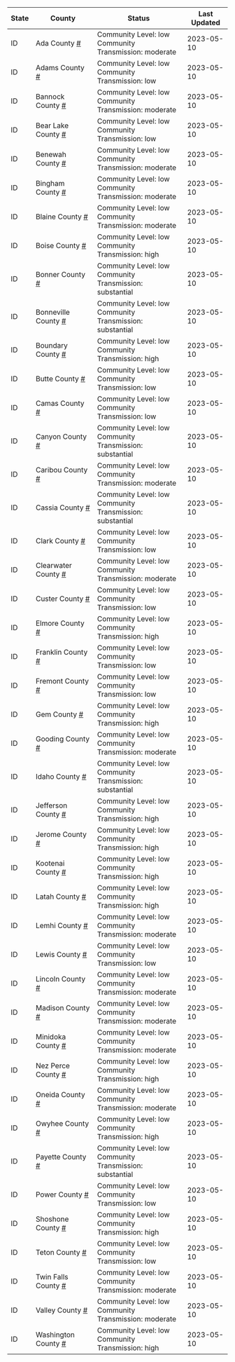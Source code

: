 State | County | Status | Last Updated
--- | --- | --- | --- 
ID | Ada County <a href="#ada_county">#</a> | <a name="ada_county"></a>Community Level: low<br/>Community Transmission: moderate | 2023-05-10
ID | Adams County <a href="#adams_county">#</a> | <a name="adams_county"></a>Community Level: low<br/>Community Transmission: low | 2023-05-10
ID | Bannock County <a href="#bannock_county">#</a> | <a name="bannock_county"></a>Community Level: low<br/>Community Transmission: moderate | 2023-05-10
ID | Bear Lake County <a href="#bear_lake_county">#</a> | <a name="bear_lake_county"></a>Community Level: low<br/>Community Transmission: low | 2023-05-10
ID | Benewah County <a href="#benewah_county">#</a> | <a name="benewah_county"></a>Community Level: low<br/>Community Transmission: moderate | 2023-05-10
ID | Bingham County <a href="#bingham_county">#</a> | <a name="bingham_county"></a>Community Level: low<br/>Community Transmission: moderate | 2023-05-10
ID | Blaine County <a href="#blaine_county">#</a> | <a name="blaine_county"></a>Community Level: low<br/>Community Transmission: moderate | 2023-05-10
ID | Boise County <a href="#boise_county">#</a> | <a name="boise_county"></a>Community Level: low<br/>Community Transmission: high | 2023-05-10
ID | Bonner County <a href="#bonner_county">#</a> | <a name="bonner_county"></a>Community Level: low<br/>Community Transmission: substantial | 2023-05-10
ID | Bonneville County <a href="#bonneville_county">#</a> | <a name="bonneville_county"></a>Community Level: low<br/>Community Transmission: substantial | 2023-05-10
ID | Boundary County <a href="#boundary_county">#</a> | <a name="boundary_county"></a>Community Level: low<br/>Community Transmission: high | 2023-05-10
ID | Butte County <a href="#butte_county">#</a> | <a name="butte_county"></a>Community Level: low<br/>Community Transmission: low | 2023-05-10
ID | Camas County <a href="#camas_county">#</a> | <a name="camas_county"></a>Community Level: low<br/>Community Transmission: low | 2023-05-10
ID | Canyon County <a href="#canyon_county">#</a> | <a name="canyon_county"></a>Community Level: low<br/>Community Transmission: substantial | 2023-05-10
ID | Caribou County <a href="#caribou_county">#</a> | <a name="caribou_county"></a>Community Level: low<br/>Community Transmission: moderate | 2023-05-10
ID | Cassia County <a href="#cassia_county">#</a> | <a name="cassia_county"></a>Community Level: low<br/>Community Transmission: substantial | 2023-05-10
ID | Clark County <a href="#clark_county">#</a> | <a name="clark_county"></a>Community Level: low<br/>Community Transmission: low | 2023-05-10
ID | Clearwater County <a href="#clearwater_county">#</a> | <a name="clearwater_county"></a>Community Level: low<br/>Community Transmission: moderate | 2023-05-10
ID | Custer County <a href="#custer_county">#</a> | <a name="custer_county"></a>Community Level: low<br/>Community Transmission: low | 2023-05-10
ID | Elmore County <a href="#elmore_county">#</a> | <a name="elmore_county"></a>Community Level: low<br/>Community Transmission: high | 2023-05-10
ID | Franklin County <a href="#franklin_county">#</a> | <a name="franklin_county"></a>Community Level: low<br/>Community Transmission: low | 2023-05-10
ID | Fremont County <a href="#fremont_county">#</a> | <a name="fremont_county"></a>Community Level: low<br/>Community Transmission: low | 2023-05-10
ID | Gem County <a href="#gem_county">#</a> | <a name="gem_county"></a>Community Level: low<br/>Community Transmission: high | 2023-05-10
ID | Gooding County <a href="#gooding_county">#</a> | <a name="gooding_county"></a>Community Level: low<br/>Community Transmission: moderate | 2023-05-10
ID | Idaho County <a href="#idaho_county">#</a> | <a name="idaho_county"></a>Community Level: low<br/>Community Transmission: substantial | 2023-05-10
ID | Jefferson County <a href="#jefferson_county">#</a> | <a name="jefferson_county"></a>Community Level: low<br/>Community Transmission: high | 2023-05-10
ID | Jerome County <a href="#jerome_county">#</a> | <a name="jerome_county"></a>Community Level: low<br/>Community Transmission: high | 2023-05-10
ID | Kootenai County <a href="#kootenai_county">#</a> | <a name="kootenai_county"></a>Community Level: low<br/>Community Transmission: high | 2023-05-10
ID | Latah County <a href="#latah_county">#</a> | <a name="latah_county"></a>Community Level: low<br/>Community Transmission: high | 2023-05-10
ID | Lemhi County <a href="#lemhi_county">#</a> | <a name="lemhi_county"></a>Community Level: low<br/>Community Transmission: moderate | 2023-05-10
ID | Lewis County <a href="#lewis_county">#</a> | <a name="lewis_county"></a>Community Level: low<br/>Community Transmission: low | 2023-05-10
ID | Lincoln County <a href="#lincoln_county">#</a> | <a name="lincoln_county"></a>Community Level: low<br/>Community Transmission: moderate | 2023-05-10
ID | Madison County <a href="#madison_county">#</a> | <a name="madison_county"></a>Community Level: low<br/>Community Transmission: moderate | 2023-05-10
ID | Minidoka County <a href="#minidoka_county">#</a> | <a name="minidoka_county"></a>Community Level: low<br/>Community Transmission: moderate | 2023-05-10
ID | Nez Perce County <a href="#nez_perce_county">#</a> | <a name="nez_perce_county"></a>Community Level: low<br/>Community Transmission: high | 2023-05-10
ID | Oneida County <a href="#oneida_county">#</a> | <a name="oneida_county"></a>Community Level: low<br/>Community Transmission: moderate | 2023-05-10
ID | Owyhee County <a href="#owyhee_county">#</a> | <a name="owyhee_county"></a>Community Level: low<br/>Community Transmission: high | 2023-05-10
ID | Payette County <a href="#payette_county">#</a> | <a name="payette_county"></a>Community Level: low<br/>Community Transmission: substantial | 2023-05-10
ID | Power County <a href="#power_county">#</a> | <a name="power_county"></a>Community Level: low<br/>Community Transmission: low | 2023-05-10
ID | Shoshone County <a href="#shoshone_county">#</a> | <a name="shoshone_county"></a>Community Level: low<br/>Community Transmission: high | 2023-05-10
ID | Teton County <a href="#teton_county">#</a> | <a name="teton_county"></a>Community Level: low<br/>Community Transmission: low | 2023-05-10
ID | Twin Falls County <a href="#twin_falls_county">#</a> | <a name="twin_falls_county"></a>Community Level: low<br/>Community Transmission: moderate | 2023-05-10
ID | Valley County <a href="#valley_county">#</a> | <a name="valley_county"></a>Community Level: low<br/>Community Transmission: moderate | 2023-05-10
ID | Washington County <a href="#washington_county">#</a> | <a name="washington_county"></a>Community Level: low<br/>Community Transmission: high | 2023-05-10
